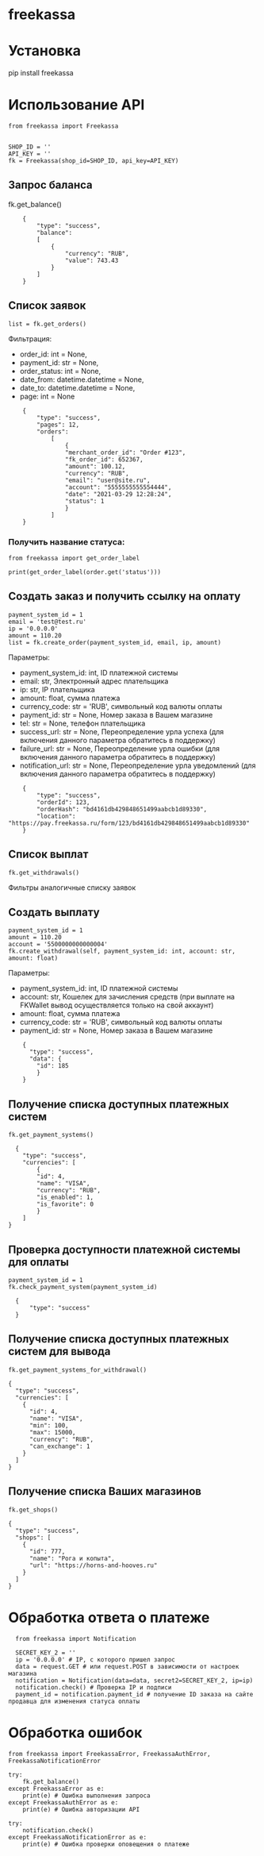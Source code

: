 # freekassa

# Установка

pip install freekassa

# Использование API

```
from freekassa import Freekassa


SHOP_ID = ''
API_KEY = ''
fk = Freekassa(shop_id=SHOP_ID, api_key=API_KEY)
```

## Запрос баланса

fk.get_balance()

```
    {
        "type": "success",
        "balance": 
        [
            {
                "currency": "RUB",
                "value": 743.43
            }
        ]
    }
```

## Список заявок

```
list = fk.get_orders()
```

Фильтрация:

- order_id: int = None,
- payment_id: str = None,
- order_status: int = None,
- date_from: datetime.datetime = None,
- date_to: datetime.datetime = None,
- page: int = None

```
    {
        "type": "success",
        "pages": 12,
        "orders": 
            [
                {
                "merchant_order_id": "Order #123",
                "fk_order_id": 652367,
                "amount": 100.12,
                "currency": "RUB",
                "email": "user@site.ru",
                "account": "5555555555554444",
                "date": "2021-03-29 12:28:24",
                "status": 1
                }
            ]
    }
```

### Получить название статуса:

```
from freekassa import get_order_label

print(get_order_label(order.get('status')))
```

## Создать заказ и получить ссылку на оплату

```
payment_system_id = 1
email = 'test@test.ru'
ip = '0.0.0.0'
amount = 110.20
list = fk.create_order(payment_system_id, email, ip, amount)
```

Параметры:

- payment_system_id: int, ID платежной системы
- email: str, Электронный адрес плательщика
- ip: str, IP плательщика
- amount: float, сумма платежа
- currency_code: str = 'RUB', символьный код валюты оплаты
- payment_id: str = None, Номер заказа в Вашем магазине
- tel: str = None, телефон плательщика
- success_url: str = None, Переопределение урла успеха (для включения данного параметра обратитесь в поддержку)
- failure_url: str = None, Переопределение урла ошибки (для включения данного параметра обратитесь в поддержку)
- notification_url: str = None, Переопределение урла уведомлений (для включения данного параметра обратитесь в
  поддержку)

```
    {
        "type": "success",
        "orderId": 123,
        "orderHash": "bd4161db429848651499aabcb1d89330",
        "location": "https://pay.freekassa.ru/form/123/bd4161db429848651499aabcb1d89330"
    }
```

## Список выплат

```
fk.get_withdrawals()
```

Фильтры аналогичные списку заявок

## Создать выплату

```
payment_system_id = 1
amount = 110.20
account = '5500000000000004'
fk.create_withdrawal(self, payment_system_id: int, account: str, amount: float)
```

Параметры:

- payment_system_id: int, ID платежной системы
- account: str, Кошелек для зачисления средств (при выплате на FKWallet вывод осуществляется только на свой аккаунт)
- amount: float, сумма платежа
- currency_code: str = 'RUB', символьный код валюты оплаты
- payment_id: str = None, Номер заказа в Вашем магазине

```
    {
      "type": "success",
      "data": {
        "id": 185
        }
    }
```

## Получение списка доступных платежных систем

```
fk.get_payment_systems() 
```

```
  {
    "type": "success",
    "currencies": [
        {
        "id": 4,
        "name": "VISA",
        "currency": "RUB",
        "is_enabled": 1,
        "is_favorite": 0
        }
    ]
}
```

## Проверка доступности платежной системы для оплаты

```
payment_system_id = 1
fk.check_payment_system(payment_system_id)
```

```
  {
      "type": "success"
  }
```

## Получение списка доступных платежных систем для вывода

```
fk.get_payment_systems_for_withdrawal() 
```

```
{
  "type": "success",
  "currencies": [
    {
      "id": 4,
      "name": "VISA",
      "min": 100,
      "max": 15000,
      "currency": "RUB",
      "can_exchange": 1
    }
  ]
}
```

## Получение списка Ваших магазинов

```
fk.get_shops() 
```

```
{
  "type": "success",
  "shops": [
    {
      "id": 777,
      "name": "Рога и копыта",
      "url": "https://horns-and-hooves.ru"
    }
  ]
}
```

# Обработка ответа о платеже

```
  from freekassa import Notification
  
  SECRET_KEY_2 = ''
  ip = '0.0.0.0' # IP, с которого пришел запрос
  data = request.GET # или request.POST в зависимости от настроек магазина
  notification = Notification(data=data, secret2=SECRET_KEY_2, ip=ip)
  notification.check() # Проверка IP и подписи
  payment_id = notification.payment_id # получение ID заказа на сайте продавца для изменения статуса оплаты
```

# Обработка ошибок

```
from freekassa import FreekassaError, FreekassaAuthError, FreekassaNotificationError

try:
    fk.get_balance()
except FreekassaError as e:
    print(e) # Ошибка выполнения запроса
except FreekassaAuthError as e:
    print(e) # Ошибка авторизации API
    
try:
    notification.check()
except FreekassaNotificationError as e:
    print(e) # Ошибка проверки оповещения о платеже
```